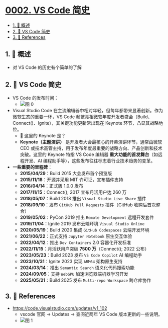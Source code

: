 # [0002. VS Code 简史](https://github.com/Tdahuyou/TNotes.vscode/tree/main/notes/0002.%20VS%20Code%20%E7%AE%80%E5%8F%B2)

<!-- region:toc -->

- [1. 📝 概述](#1--概述)
- [2. 📒 VS Code 简史](#2--vs-code-简史)
- [3. 🔗 References](#3--references)

<!-- endregion:toc -->

## 1. 📝 概述

- 对 VS Code 的历史有个简单的了解

## 2. 📒 VS Code 简史

- VS Code 的发布时间：
  - ![图 0](https://cdn.jsdelivr.net/gh/tnotesjs/imgs@main/2025-07-13-16-34-36.png)
- Visual Studio Code 在主流编辑器中相对年轻，但每年都带来显著创新。作为微软生态的重要一环，VS Code 频繁亮相微软年度开发者盛会（Build、Connect()、Ignite），其关键功能更新常出现在 Keynote 环节，凸显其战略地位。
  - 🤔 这里的 Keynote 是？
  - **Keynote（主题演讲）** 是开发者大会最核心的开幕演讲环节，通常由微软 CEO 或技术高管主持，用于发布年度最重要的战略方向、产品创新和技术突破。这里的 Keynote 特指 VS Code 编辑器 **重大功能的首发舞台**（如远程开发、AI 编程助手等），这些发布往往标志着行业技术趋势的变革。
- **一些重要的里程碑**：
  - **2015/04/29**：Build 2015 大会发布首个预览版
  - **2015/11/18**：开源并采用 MIT 许可证，宣布插件支持
  - **2016/04/14**：正式版 1.0.0 发布
  - **2017/11/15**：Connect(); 2017 宣布月活用户达 260 万
  - **2018/05/07**：Build 2018 推出 `Visual Studio Live Share` 插件
  - **2018/09/10**：发布 `GitHub Pull Requests` 插件（GitHub 收购后首次整合）
  - **2019/05/02**：PyCon 2019 推出 `Remote Development` 远程开发套件
  - **2019/11/04**：Ignite 2019 发布云端环境 `Visual Studio Online`
  - **2020/05/19**：Build 2020 集成 `GitHub Codespaces` 云端开发环境
  - **2021/06/22**：正式支持 `Jupyter Notebook` 原生交互体验
  - **2022/04/12**：推出 `Dev Containers` 2.0 容器化开发标准
  - **2022/11/15**：月活跃用户突破 **7500 万**（Connect(); 2022 公布）
  - **2023/05/23**：Build 2023 发布 `VS Code Copilot` AI 编程助手
  - **2023/10/31**：Ignite 2023 实现 `ARM64` 架构原生支持
  - **2024/03/14**：推出 `Semantic Search` 语义化代码搜索功能
  - **2024/09/05**：支持 `WebGPU` 加速浏览器端机器学习开发
  - **2025/05/21**：Build 2025 发布 `Multi-repo Workspace` 跨仓库协作

## 3. 🔗 References

- https://code.visualstudio.com/updates/v1_102
  - vscode 官网 -> Updates -> 查阅近两年 VS Code 版本更新的一些说明。
  - ![图 1](https://cdn.jsdelivr.net/gh/tnotesjs/imgs@main/2025-07-13-16-39-12.png)
